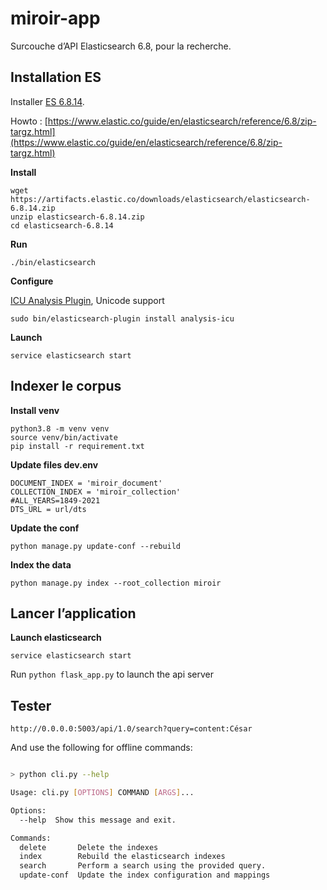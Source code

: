 # miroir-app

Surcouche d’API Elasticsearch 6.8, pour la recherche.


## Installation ES

Installer [ES 6.8.14](https://www.elastic.co/fr/downloads/past-releases/elasticsearch-6-8-14).

Howto : [https://www.elastic.co/guide/en/elasticsearch/reference/6.8/zip-targz.html](https://www.elastic.co/guide/en/elasticsearch/reference/6.8/zip-targz.html)

**Install**

```
wget https://artifacts.elastic.co/downloads/elasticsearch/elasticsearch-6.8.14.zip
unzip elasticsearch-6.8.14.zip
cd elasticsearch-6.8.14
```

**Run**

```
./bin/elasticsearch
```

**Configure**

[ICU Analysis Plugin](https://www.elastic.co/guide/en/elasticsearch/plugins/current/analysis-icu.html), Unicode support

```
sudo bin/elasticsearch-plugin install analysis-icu
```

**Launch**
```
service elasticsearch start
```
## Indexer le corpus
**Install venv**

```
python3.8 -m venv venv
source venv/bin/activate
pip install -r requirement.txt

```

**Update files dev.env**
```
DOCUMENT_INDEX = 'miroir_document'
COLLECTION_INDEX = 'miroir_collection'
#ALL_YEARS=1849-2021
DTS_URL = url/dts
```

**Update the conf**

```
python manage.py update-conf --rebuild
```

**Index the data** 
```
python manage.py index --root_collection miroir
```

## Lancer l’application

**Launch elasticsearch**
```
service elasticsearch start
```

Run ```python flask_app.py``` to launch the api server

## Tester 

```
http://0.0.0.0:5003/api/1.0/search?query=content:César
```

And use the following for offline commands:
```bash

> python cli.py --help

Usage: cli.py [OPTIONS] COMMAND [ARGS]...

Options:
  --help  Show this message and exit.

Commands:
  delete       Delete the indexes
  index        Rebuild the elasticsearch indexes
  search       Perform a search using the provided query.
  update-conf  Update the index configuration and mappings

```
